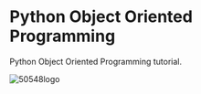 # Python Object Oriented Programming

Python Object Oriented Programming tutorial.

![50548logo](https://github.com/companyakis/python-oop/assets/77589867/666e66f4-8f30-4656-88cd-4ca41ebf725f)
